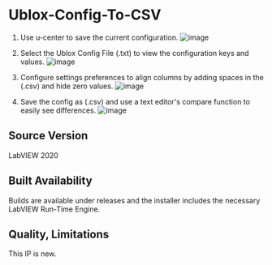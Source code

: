 # Ublox-Config-To-CSV


1) Use u-center to save the current configuration.
![image](https://user-images.githubusercontent.com/34135562/211153706-98d0c5e9-6667-4e19-b183-7599e84aed7e.png)


2) Select the Ublox Config File (.txt) to view the configuration keys and values.
![image](https://user-images.githubusercontent.com/34135562/211153008-d292a638-2177-49dc-a4fc-e5c6b5c634ce.png)


3) Configure settings preferences to align columns by adding spaces in the (.csv) and hide zero values.
![image](https://user-images.githubusercontent.com/34135562/211154054-8f78869f-215f-46ca-bdff-eae816342f37.png)

4) Save the config as (.csv) and use a text editor's compare function to easily see differences.
![image](https://user-images.githubusercontent.com/34135562/211153469-1de6396d-c078-4636-87c8-e53fa72ffae2.png)



## Source Version
LabVIEW 2020

## Built Availability
Builds are available under releases and the installer includes the necessary LabVIEW Run-Time Engine.

## Quality, Limitations
This IP is new.
